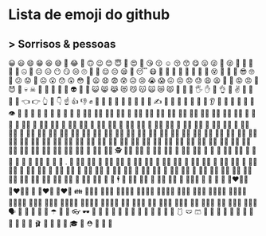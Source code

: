 # Lista de emoji do github
 
## > Sorrisos & pessoas

😀 😃  😄  😁  😆 😅  🤣 😂  🙂  🙃 😉 😊  😇  🥰  😍  🤩 😘  😗 ☺ 😚  😙  😋  😛  😜  🤪 😝  🤑 🤗 🤭  🤫 🤔 🤐 🤨  😐 😑 😶  😏 😒 🙄  😬 🤥 😌 😔 😪 🤤 😴 😷  🤒  🤕  🤢 🤮 🤧 🥵 🥶 🥴 😵 🤯  🤠  🥳 😎  🤓 🧐  😕 😟 🙁  ☹ 😮  😯 😲 😳 🥺 😦  😧 😨 😰  😥  😢 😭  😱  😖 😣 😞 😓 😩 😫 🥱 😤  😡 😠 🤬  😈  👿  💀 ☠  💩  🤡 👹 👺 👻 👽 👾  🤖 😺 😸  😹  😻  😼  😽  🙀  😿  😾  💋  👋  🤚  🖐  ✋  🖖  👌  🤏  ✌  🤞  🤟  🤘  🤙  👈  👉  👆  🖕  👇  ☝  👍  👎  ✊  👊  🤛  🤜  👏  🙌  👐  🤲  🤝 🙏  ✍  💅  🤳 💪  🦾  🦿  🦵 🦶 👂 🦻  👃 🧠 🦷 🦴 👀 👁 👅 👄 👶 🧒 👦 👧 🧑 👱  👨 🧔  👨‍🦰  👨‍🦱  👨‍🦳  👨‍🦲  👩 👩‍🦰  🧑‍🦰  👩‍🦱  🧑‍🦱  👩‍🦳  🧑‍🦳  👩‍🦲  🧑‍🦲  👱‍♀️  👱‍♂️  🧓  👴  👵  🙍  🙍‍♂️  🙎 🙎‍♂️  🙎‍♀️  🙅  🙅‍♂️  🙅‍♀️  🙆  🙆‍♂️  🙆‍♀️  💁  💁‍♂️  💁‍♀️  🙋  🙋‍♂️  🙋‍♀️  🧏  🧏‍♂️  🧏‍♀️  🙇  🙇‍♂️  🙇‍♀️  🤦  🤦‍♂️  🤦‍♀️  🤷 🤷‍♂️  🤷‍♀️  🧑‍⚕️  👨‍⚕️  👩‍⚕️  🧑‍🎓 👨‍🎓  👩‍🎓  🧑‍🏫 👨‍🏫  👩‍🏫  🧑‍⚖️ 👨‍⚖️  👩‍⚖️  🧑‍🌾 👨‍🌾  👩‍🌾  🧑‍🍳 👨‍🍳  👩‍🍳  🧑‍🔧 👨‍🔧  👩‍🔧  🧑‍🏭  👨‍🏭  👩‍🏭  🧑‍💼  👨‍💼  👩‍💼  🧑‍🔬 👨‍🔬  👩‍🔬  🧑‍💻 👨‍💻  👩‍💻  🧑‍🎤 👨‍🎤  👩‍🎤  🧑‍🎨 👨‍🎨  👩‍🎨  🧑‍✈️ 👨‍✈️  👩‍✈️  🧑‍🚀 👨‍🚀  👩‍🚀  🧑‍🚒 👨‍🚒  👩‍🚒  👮  👮‍♂️  👮‍♀️  🕵 🕵️‍♂️  🕵️‍♀️  💂 💂‍♂️  💂‍♀️  👷  👷‍♂️  👷‍♀️  🤴 👸 👳  👳‍♂️  👳‍♀️  👲  🧕  🤵  👰  🤰  🤱 🧑‍🍼  👼  🎅  🤶 . 🦸 🦸‍♂️  🦸‍♀️  🦹 🦹‍♂️  🦹‍♀️  🧙 🧙‍♂️  🧙‍♀️  🧚 🧚‍♂️  🧚‍♀️  🧛 🧛‍♂️  🧛‍♀️  🧜 🧜‍♂️ 🧜‍♀️ 🧝 🧝‍♂️  🧝‍♀️  🧞 🧞‍♂️  🧞‍♀️  🧟 🧟‍♂️  🧟‍♀️  💆  💆‍♂️  💆‍♀️  💇  💇‍♂️  💇‍♀️  🚶  🚶‍♂️  🚶‍♀️  🧍  🧍‍♂️  🧍‍♀️  🧎  🧎‍♂️  🧎‍♀️  🧑‍🦯  👨‍🦯  👩‍🦯  🧑‍🦼  👨‍🦼  👩‍🦼  🧑‍🦽  👨‍🦽  👩‍🦽  🏃  🏃‍♂️  🏃‍♀️  💃  🕺  🕴  👯  👯‍♂️  👯‍♀️  🧖  🧖‍♂️  🧖‍♀️  🧘  🧑‍🤝‍🧑  👭  👫 👬  💏 👨‍❤️‍💋‍👨  👩‍❤️‍💋‍👩  💑  👨‍❤️‍👨  👩‍❤️‍👩  👪 👨‍👩‍👦  👨‍👩‍👧  👨‍👩‍👧‍👦 👨‍👩‍👦‍👦 👨‍👩‍👧‍👧 👨‍👨‍👦  👨‍👨‍👧  👨‍👨‍👧‍👦 👨‍👨‍👦‍👦 👨‍👨‍👧‍👧 👩‍👩‍👦  👩‍👩‍👧  👩‍👩‍👧‍👦 👩‍👩‍👦‍👦 👩‍👩‍👧‍👧 👨‍👦  👨‍👦‍👦  👨‍👧  👨‍👧‍👦  👨‍👧‍👧  👩‍👦  👩‍👦‍👦  👩‍👧  👩‍👧‍👦  👩‍👧‍👧  🗣  👤  👥  👣 🧳 🌂  ☂ 🧵 🧶 👓 🕶 🥽 🥼  🦺  👔 👕 👖 🧣 🧤 🧥 🧦 👗 👘 🥻 🩱  🩲 🩳 👙 👚  👛 👜 👝  🎒 👞  👟  🥾  🥿  👠  👡 🩰 👢 👑 👒 🎩 🎓 🧢 ⛑ 💄 💍 💼
